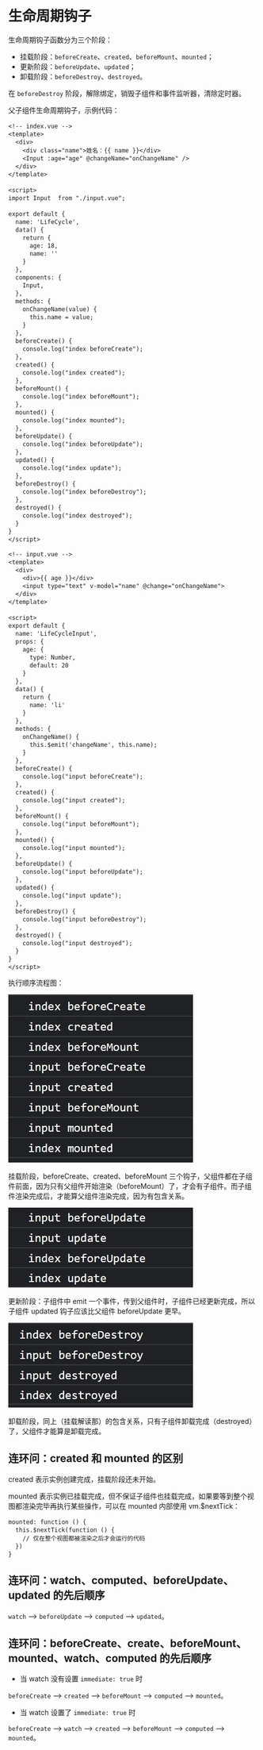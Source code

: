 # 生命周期钩子

生命周期钩子函数分为三个阶段：

- 挂载阶段：`beforeCreate`、`created`、`beforeMount`、`mounted`；
- 更新阶段：`beforeUpdate`、`updated`；
- 卸载阶段：`beforeDestroy`、`destroyed`。

在 `beforeDestroy` 阶段，解除绑定，销毁子组件和事件监听器，清除定时器。

父子组件生命周期钩子，示例代码：

```vue
<!-- index.vue -->
<template>
  <div>
    <div class="name">姓名：{{ name }}</div>
    <Input :age="age" @changeName="onChangeName" />
  </div>  
</template>

<script>
import Input  from "./input.vue";

export default {
  name: 'LifeCycle',
  data() {
    return {
      age: 18,
      name: ''
    }
  },
  components: {
    Input,
  },
  methods: {
    onChangeName(value) {
      this.name = value;
    }
  },
  beforeCreate() {
    console.log("index beforeCreate");
  },
  created() {
    console.log("index created");
  },
  beforeMount() {
    console.log("index beforeMount");
  },
  mounted() {
    console.log("index mounted");
  },
  beforeUpdate() {
    console.log("index beforeUpdate");
  },
  updated() {
    console.log("index update");
  },
  beforeDestroy() {
    console.log("index beforeDestroy");
  },
  destroyed() {
    console.log("index destroyed");
  }
}
</script>
```

```vue
<!-- input.vue -->
<template>
  <div>
    <div>{{ age }}</div>
    <input type="text" v-model="name" @change="onChangeName">
  </div>  
</template>

<script>
export default {
  name: 'LifeCycleInput',
  props: {
    age: {
      type: Number,
      default: 20
    }
  },
  data() {
    return {
      name: 'li'
    }
  },
  methods: {
    onChangeName() {
      this.$emit('changeName', this.name);
    }
  },
  beforeCreate() {
    console.log("input beforeCreate");
  },
  created() {
    console.log("input created");
  },
  beforeMount() {
    console.log("input beforeMount");
  },
  mounted() {
    console.log("input mounted");
  },
  beforeUpdate() {
    console.log("input beforeUpdate");
  },
  updated() {
    console.log("input update");
  },
  beforeDestroy() {
    console.log("input beforeDestroy");
  },
  destroyed() {
    console.log("input destroyed");
  }
}
</script>
```

执行顺序流程图：

![life-cycle.png](./images/life-cycle.png)

挂载阶段，beforeCreate、created、beforeMount 三个钩子，父组件都在子组件前面，因为只有父组件开始渲染（beforeMount）了，才会有子组件。而子组件渲染完成后，才能算父组件渲染完成，因为有包含关系。

![life-cycle2](./images/life-cycle2.png)

更新阶段：子组件中 emit 一个事件，传到父组件时，子组件已经更新完成，所以子组件 updated 钩子应该比父组件 beforeUpdate 更早。

![life-cycle3](./images/life-cycle3.png)

卸载阶段，同上（挂载解读那）的包含关系，只有子组件卸载完成（destroyed）了，父组件才能算是卸载完成。

## 连环问：created 和 mounted 的区别

created 表示实例创建完成，挂载阶段还未开始。

mounted 表示实例已挂载完成，但不保证子组件也挂载完成，如果要等到整个视图都渲染完毕再执行某些操作，可以在 mounted 内部使用 vm.$nextTick：

```vue
mounted: function () {
  this.$nextTick(function () {
    // 仅在整个视图都被渲染之后才会运行的代码
  })
}
```

## 连环问：watch、computed、beforeUpdate、updated 的先后顺序

`watch` --> `beforeUpdate` --> `computed` --> `updated`。

## 连环问：beforeCreate、create、beforeMount、mounted、watch、computed 的先后顺序

- 当 watch 没有设置 `immediate: true` 时

`beforeCreate` --> `created` --> `beforeMount` --> `computed` --> `mounted`。

- 当 watch 设置了 `immediate: true` 时

`beforeCreate` --> `watch` --> `created` --> `beforeMount` --> `computed` --> `mounted`。